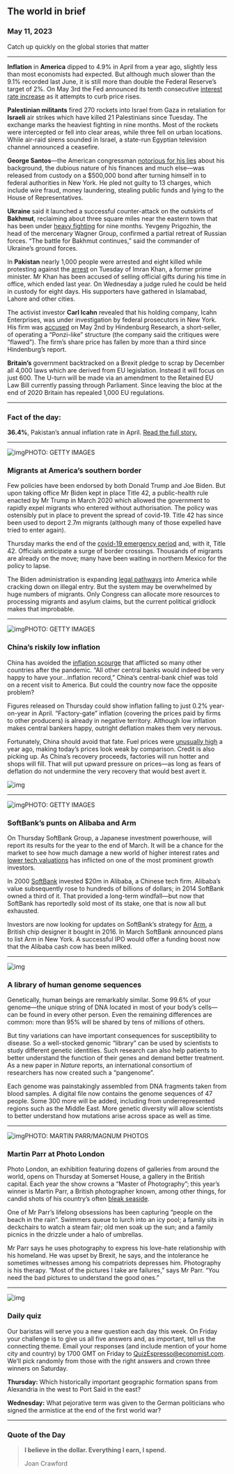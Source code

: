 ## The world in brief

### May 11, 2023

Catch up quickly on the global stories that matter



------



**Inflation** in **America** dipped to 4.9% in April from a year ago, slightly less than most economists had expected. But although much slower than the 9.1% recorded last June, it is still more than double the Federal Reserve’s target of 2%. On May 3rd the Fed announced its tenth consecutive [interest rate increase](https://www.economist.com/finance-and-economics/2023/03/19/the-federal-reserve-must-choose-between-inflation-and-market-chaos) as it attempts to curb price rises.

**Palestinian militants** fired 270 rockets into Israel from Gaza in retaliation for **Israeli** air strikes which have killed 21 Palestinians since Tuesday. The exchange marks the heaviest fighting in nine months. Most of the rockets were intercepted or fell into clear areas, while three fell on urban locations. While air-raid sirens sounded in Israel, a state-run Egyptian television channel announced a ceasefire.

**George Santos**—the American congressman [notorious for his lies](https://www.economist.com/united-states/2023/01/17/george-santos-is-the-congressman-america-deserves) about his background, the dubious nature of his finances and much else—was released from custody on a $500,000 bond after turning himself in to federal authorities in New York. He pled not guilty to 13 charges, which include wire fraud, money laundering, stealing public funds and lying to the House of Representatives.

**Ukraine** said it launched a successful counter-attack on the outskirts of **Bakhmut**, reclaiming about three square miles near the eastern town that has been under [heavy fighting](https://www.economist.com/europe/2023/05/03/russia-could-take-bakhmut-within-weeks) for nine months. Yevgeny Prigozhin, the head of the mercenary Wagner Group, confirmed a partial retreat of Russian forces. “The battle for Bakhmut continues,” said the commander of Ukraine’s ground forces.

In **Pakistan** nearly 1,000 people were arrested and eight killed while protesting against the [arrest](https://www.economist.com/asia/2023/05/09/imran-khans-arrest-brings-pakistan-closer-to-the-edge) on Tuesday of Imran Khan, a former prime minister. Mr Khan has been accused of selling official gifts during his time in office, which ended last year. On Wednesday a judge ruled he could be held in custody for eight days. His supporters have gathered in Islamabad, Lahore and other cities.

The activist investor **Carl Icahn** revealed that his holding company, Icahn Enterprises, was under investigation by federal prosecutors in New York. His firm was [accused](https://www.economist.com/business/2023/05/04/hindenburg-research-takes-on-carl-icahn) on May 2nd by Hindenburg Research, a short-seller, of operating a “Ponzi-like” structure (the company said the critiques were “flawed”). The firm’s share price has fallen by more than a third since Hindenburg’s report.

**Britain’s** government backtracked on a Brexit pledge to scrap by December all 4,000 laws which are derived from EU legislation. Instead it will focus on just 600. The U-turn will be made via an amendment to the Retained EU Law Bill currently passing through Parliament. Since leaving the bloc at the end of 2020 Britain has repealed 1,000 EU regulations.



------



### Fact of the day: 

**36.4%**, Pakistan’s annual inflation rate in April. [Read the full story.](https://www.economist.com/asia/2023/05/09/imran-khans-arrest-brings-pakistan-closer-to-the-edge)



------



![img](https://niceboy.online/insight/public/Espresso/PHOTOS/20230513_dap328.jpg)PHOTO: GETTY IMAGES

### Migrants at America’s southern border

Few policies have been endorsed by both Donald Trump and Joe Biden. But upon taking office Mr Biden kept in place Title 42, a public-health rule enacted by Mr Trump in March 2020 which allowed the government to rapidly expel migrants who entered without authorisation. The policy was ostensibly put in place to prevent the spread of covid-19. Title 42 has since been used to deport 2.7m migrants (although many of those expelled have tried to enter again).

Thursday marks the end of the [covid-19 emergency period](https://www.economist.com/united-states/2023/05/04/america-is-ending-its-emergency-declaration-for-the-pandemic) and, with it, Title 42. Officials anticipate a surge of border crossings. Thousands of migrants are already on the move; many have been waiting in northern Mexico for the policy to lapse.

The Biden administration is expanding [legal pathways](https://www.economist.com/leaders/2023/02/23/joe-bidens-new-border-policies-irritate-the-extremes-good) into America while cracking down on illegal entry. But the system may be overwhelmed by huge numbers of migrants. Only Congress can allocate more resources to processing migrants and asylum claims, but the current political gridlock makes that improbable.



------



![img](https://niceboy.online/insight/public/Espresso/PHOTOS/20230513_dap335.jpg)PHOTO: GETTY IMAGES

### China’s riskily low inflation

China has avoided the [inflation scourge](https://www.economist.com/finance-and-economics/2023/04/27/if-chinas-growth-is-so-strong-why-is-inflation-so-weak) that afflicted so many other countries after the pandemic. “All other central banks would indeed be very happy to have your…inflation record,” China’s central-bank chief was told on a recent visit to America. But could the country now face the opposite problem?

Figures released on Thursday could show inflation falling to just 0.2% year-on-year in April. “Factory-gate” inflation (covering the prices paid by firms to other producers) is already in negative territory. Although low inflation makes central bankers happy, outright deflation makes them very nervous.

Fortunately, China should avoid that fate. Fuel prices were [unusually high](https://www.economist.com/graphic-detail/2022/09/09/worries-about-inflation-in-china-have-been-overhyped) a year ago, making today’s prices look weak by comparison. Credit is also picking up. As China’s recovery proceeds, factories will run hotter and shops will fill. That will put upward pressure on prices—as long as fears of deflation do not undermine the very recovery that would best avert it.

![img](https://niceboy.online/insight/public/Espresso/PHOTOS/20230513_DAC132.jpg)



------



![img](https://niceboy.online/insight/public/Espresso/PHOTOS/20230513_dap333.jpg)PHOTO: GETTY IMAGES

### SoftBank’s punts on Alibaba and Arm

On Thursday SoftBank Group, a Japanese investment powerhouse, will report its results for the year to the end of March. It will be a chance for the market to see how much damage a new world of higher interest rates and [lower tech valuations](https://www.economist.com/business/2023/02/26/how-the-titans-of-tech-investing-are-staying-warm-over-the-vc-winter) has inflicted on one of the most prominent growth investors.

In 2000 [SoftBank](https://www.economist.com/business/2022/05/16/after-a-bruising-year-softbank-braces-for-more-pain) invested $20m in Alibaba, a Chinese tech firm. Alibaba’s value subsequently rose to hundreds of billions of dollars; in 2014 SoftBank owned a third of it. That provided a long-term windfall—but now that SoftBank has reportedly sold most of its stake, one that is now all but exhausted.

Investors are now looking for updates on SoftBank’s strategy for [Arm](https://www.economist.com/business/2022/06/22/why-everyone-wants-arm), a British chip designer it bought in 2016. In March SoftBank announced plans to list Arm in New York. A successful IPO would offer a funding boost now that the Alibaba cash cow has been milked.



------



![img](https://niceboy.online/insight/public/Espresso/PHOTOS/ESPaw110523.jpg)

### A library of human genome sequences

Genetically, human beings are remarkably similar. Some 99.6% of your genome—the unique string of DNA located in most of your body’s cells—can be found in every other person. Even the remaining differences are common: more than 95% will be shared by tens of millions of others.

But tiny variations can have important consequences for susceptibility to disease. So a well-stocked genomic “library” can be used by scientists to study different genetic identities. Such research can also help patients to better understand the function of their genes and demand better treatment. As a new paper in *Nature* reports, an international consortium of researchers has now created such a “pangenome”.

Each genome was painstakingly assembled from DNA fragments taken from blood samples. A digital file now contains the genome sequences of 47 people. Some 300 more will be added, including from underrepresented regions such as the Middle East. More genetic diversity will allow scientists to better understand how mutations arise across space as well as time.



------



![img](https://niceboy.online/insight/public/Espresso/PHOTOS/20230513_dap330.jpg)PHOTO: MARTIN PARR/MAGNUM PHOTOS

### Martin Parr at Photo London

Photo London, an exhibition featuring dozens of galleries from around the world, opens on Thursday at Somerset House, a gallery in the British capital. Each year the show crowns a “Master of Photography”; this year’s winner is Martin Parr, a British photographer known, among other things, for candid shots of his country’s often [bleak seaside](https://www.economist.com/1843/2019/06/25/the-masochistic-appeal-of-the-british-seaside).

One of Mr Parr’s lifelong obsessions has been capturing “people on the beach in the rain”. Swimmers queue to lurch into an icy pool; a family sits in deckchairs to watch a steam fair; old men soak up the sun; and a family picnics in the drizzle under a halo of umbrellas.

Mr Parr says he uses photography to express his love-hate relationship with his homeland. He was upset by Brexit, he says, and the intolerance he sometimes witnesses among his compatriots depresses him. Photography is his therapy. “Most of the pictures I take are failures,” says Mr Parr. “You need the bad pictures to understand the good ones.”



------



![img](https://niceboy.online/insight/public/Espresso/PHOTOS/QuizNEW_130.jpeg)

### Daily quiz

Our baristas will serve you a new question each day this week. On Friday your challenge is to give us all five answers and, as important, tell us the connecting theme. Email your responses (and include mention of your home city and country) by 1700 GMT on Friday to [QuizEspresso@economist.com](https://mail.google.com/mail/?view=cm&fs=1&tf=1&to=QuizEspresso@economist.com). We’ll pick randomly from those with the right answers and crown three winners on Saturday.

**Thursday:** Which historically important geographic formation spans from Alexandria in the west to Port Said in the east?

**Wednesday:** What pejorative term was given to the German politicians who signed the armistice at the end of the first world war?



------

### Quote of the Day

> **I believe in the dollar. Everything I earn, I spend.**
>
> Joan Crawford





